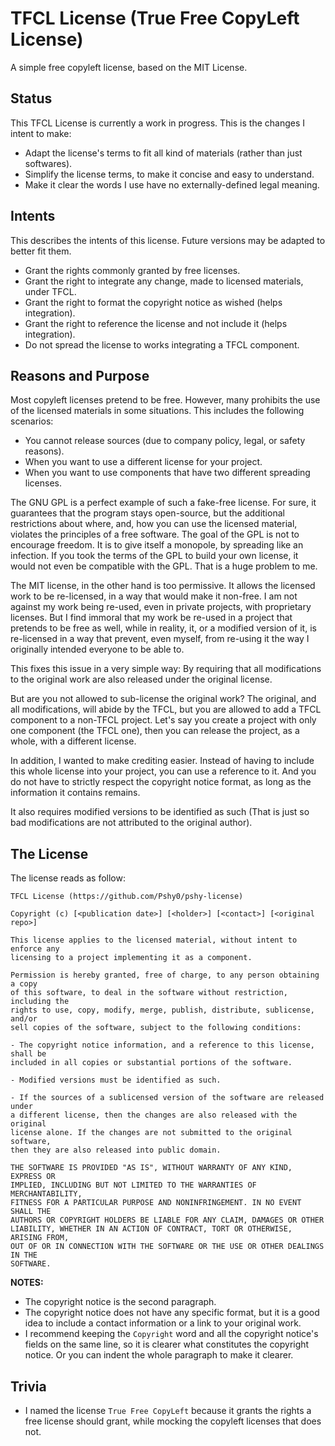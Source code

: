 # TFCL License (True Free CopyLeft License)

A simple free copyleft license, based on the MIT License.



## Status

This TFCL License is currently a work in progress.
This is the changes I intent to make:
 - Adapt the license's terms to fit all kind of materials (rather than just softwares).
 - Simplify the license terms, to make it concise and easy to understand.
 - Make it clear the words I use have no externally-defined legal meaning.



## Intents

This describes the intents of this license. Future versions may be adapted to better fit them.
 - Grant the rights commonly granted by free licenses.
 - Grant the right to integrate any change, made to licensed materials, under TFCL.
 - Grant the right to format the copyright notice as wished (helps integration).
 - Grant the right to reference the license and not include it (helps integration).
 - Do not spread the license to works integrating a TFCL component.



## Reasons and Purpose

Most copyleft licenses pretend to be free. However, many prohibits the use of the licensed materials in some situations. This includes the following scenarios:
 - You cannot release sources (due to company policy, legal, or safety reasons).
 - When you want to use a different license for your project.
 - When you want to use components that have two different spreading licenses.

The GNU GPL is a perfect example of such a fake-free license. For sure, it guarantees that the program stays open-source, but the additional restrictions about where, and, how you can use the licensed material, violates the principles of a free software.
The goal of the GPL is not to encourage freedom. It is to give itself a monopole, by spreading like an infection. If you took the terms of the GPL to build your own license, it would not even be compatible with the GPL. That is a huge problem to me.

The MIT license, in the other hand is too permissive. It allows the licensed work to be re-licensed, in a way that would make it non-free. I am not against my work being re-used, even in private projects, with proprietary licenses. But I find immoral that my work be re-used in a project that pretends to be free as well, while in reality, it, or a modified version of it, is re-licensed in a way that prevent, even myself, from re-using it the way I originally intended everyone to be able to.

This fixes this issue in a very simple way: By requiring that all modifications to the original work are also released under the original license.

But are you not allowed to sub-license the original work? The original, and all modifications, will abide by the TFCL, but you are allowed to add a TFCL component to a non-TFCL project. Let's say you create a project with only one component (the TFCL one), then you can release the project, as a whole, with a different license.

In addition, I wanted to make crediting easier. Instead of having to include this whole license into your project, you can use a reference to it. And you do not have to strictly respect the copyright notice format, as long as the information it contains remains.

It also requires modified versions to be identified as such (That is just so bad modifications are not attributed to the original author).



## The License

The license reads as follow:
```
TFCL License (https://github.com/Pshy0/pshy-license)

Copyright (c) [<publication date>] [<holder>] [<contact>] [<original repo>]

This license applies to the licensed material, without intent to enforce any
licensing to a project implementing it as a component.

Permission is hereby granted, free of charge, to any person obtaining a copy
of this software, to deal in the software without restriction, including the
rights to use, copy, modify, merge, publish, distribute, sublicense, and/or
sell copies of the software, subject to the following conditions:

- The copyright notice information, and a reference to this license, shall be
included in all copies or substantial portions of the software.

- Modified versions must be identified as such.

- If the sources of a sublicensed version of the software are released under
a different license, then the changes are also released with the original
license alone. If the changes are not submitted to the original software,
then they are also released into public domain.

THE SOFTWARE IS PROVIDED "AS IS", WITHOUT WARRANTY OF ANY KIND, EXPRESS OR
IMPLIED, INCLUDING BUT NOT LIMITED TO THE WARRANTIES OF MERCHANTABILITY,
FITNESS FOR A PARTICULAR PURPOSE AND NONINFRINGEMENT. IN NO EVENT SHALL THE
AUTHORS OR COPYRIGHT HOLDERS BE LIABLE FOR ANY CLAIM, DAMAGES OR OTHER
LIABILITY, WHETHER IN AN ACTION OF CONTRACT, TORT OR OTHERWISE, ARISING FROM,
OUT OF OR IN CONNECTION WITH THE SOFTWARE OR THE USE OR OTHER DEALINGS IN THE
SOFTWARE.
```

**NOTES:**
- The copyright notice is the second paragraph.
- The copyright notice does not have any specific format, but it is a good idea to include a contact information or a link to your original work.
- I recommend keeping the `Copyright` word and all the copyright notice's fields on the same line, so it is clearer what constitutes the copyright notice. Or you can indent the whole paragraph to make it clearer.



## Trivia

- I named the license `True Free CopyLeft` because it grants the rights a free license should grant, while mocking the copyleft licenses that does not.
